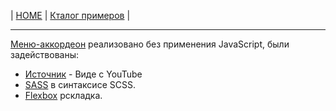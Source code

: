 | [HOME](https://github.com/vik-vavilikhin/vik-vavilikhin.github.io) 
| [Кталог примеров](https://github.com/vik-vavilikhin/vik-vavilikhin.github.io/blob/master/readme/Examples.md) |

-------------------------------------------------------------------------------
[Меню-аккордеон](https://vik-vavilikhin.github.io/portfolio/blocks/MenuAccordion/) реализовано без применения JavaScript, были задействованы: 
  - [Источник](https://www.youtube.com/watch?v=gnyYpX2nc1g) - Виде с YouTube
  - [SASS](http://sass-lang.com/) в синтаксисе SCSS.
  - [Flexbox](https://css-live.ru/articles/vizualnoe-rukovodstvo-po-svojstvam-flexbox-iz-css3.html) рскладка.